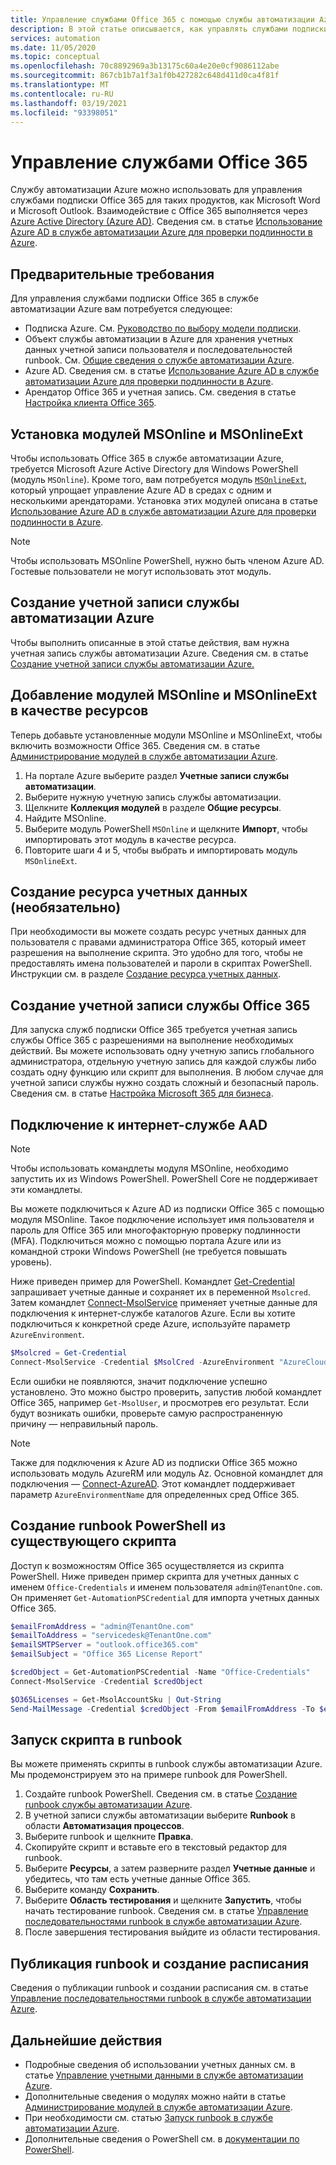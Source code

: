 ```yaml
---
title: Управление службами Office 365 с помощью службы автоматизации Azure
description: В этой статье описывается, как управлять службами подписки Office 365 с помощью службы автоматизации Azure.
services: automation
ms.date: 11/05/2020
ms.topic: conceptual
ms.openlocfilehash: 70c8892969a3b13175c60a4e20e0cf9086112abe
ms.sourcegitcommit: 867cb1b7a1f3a1f0b427282c648d411d0ca4f81f
ms.translationtype: MT
ms.contentlocale: ru-RU
ms.lasthandoff: 03/19/2021
ms.locfileid: "93398051"
---
```

# <a name="manage-office-365-services"></a>Управление службами Office 365

Службу автоматизации Azure можно использовать для управления службами подписки Office 365 для таких продуктов, как Microsoft Word и Microsoft Outlook. Взаимодействие с Office 365 выполняется через [Azure Active Directory (Azure AD)](../active-directory/fundamentals/active-directory-whatis.md). Сведения см. в статье [Использование Azure AD в службе автоматизации Azure для проверки подлинности в Azure](automation-use-azure-ad.md).

## <a name="prerequisites"></a>Предварительные требования

Для управления службами подписки Office 365 в службе автоматизации Azure вам потребуется следующее:

* Подписка Azure. См. [Руководство по выбору модели подписки](/azure/cloud-adoption-framework/decision-guides/subscriptions/).
* Объект службы автоматизации в Azure для хранения учетных данных учетной записи пользователя и последовательностей runbook. См. [Общие сведения о службе автоматизации Azure](./automation-intro.md).
* Azure AD. Сведения см. в статье [Использование Azure AD в службе автоматизации Azure для проверки подлинности в Azure](automation-use-azure-ad.md).
* Арендатор Office 365 и учетная запись. См. сведения в статье [Настройка клиента Office 365](/sharepoint/dev/spfx/set-up-your-developer-tenant).

## <a name="install-the-msonline-and-msonlineext-modules"></a>Установка модулей MSOnline и MSOnlineExt

Чтобы использовать Office 365 в службе автоматизации Azure, требуется Microsoft Azure Active Directory для Windows PowerShell (модуль `MSOnline`). Кроме того, вам потребуется модуль [`MSOnlineExt`](https://www.powershellgallery.com/packages/MSOnlineExt/1.0.35), который упрощает управление Azure AD в средах с одним и несколькими арендаторами. Установка этих модулей описана в статье [Использование Azure AD в службе автоматизации Azure для проверки подлинности в Azure](automation-use-azure-ad.md).

>[!NOTE]
>Чтобы использовать MSOnline PowerShell, нужно быть членом Azure AD. Гостевые пользователи не могут использовать этот модуль.

## <a name="create-an-azure-automation-account"></a>Создание учетной записи службы автоматизации Azure

Чтобы выполнить описанные в этой статье действия, вам нужна учетная запись службы автоматизации Azure. Сведения см. в статье [Создание учетной записи службы автоматизации Azure.](automation-quickstart-create-account.md)
 
## <a name="add-msonline-and-msonlineext-as-assets"></a>Добавление модулей MSOnline и MSOnlineExt в качестве ресурсов

Теперь добавьте установленные модули MSOnline и MSOnlineExt, чтобы включить возможности Office 365. Сведения см. в статье [Администрирование модулей в службе автоматизации Azure](shared-resources/modules.md).

1. На портале Azure выберите раздел **Учетные записи службы автоматизации**.
2. Выберите нужную учетную запись службы автоматизации.
3. Щелкните **Коллекция модулей** в разделе **Общие ресурсы**.
4. Найдите MSOnline.
5. Выберите модуль PowerShell `MSOnline` и щелкните **Импорт**, чтобы импортировать этот модуль в качестве ресурса.
6. Повторите шаги 4 и 5, чтобы выбрать и импортировать модуль `MSOnlineExt`.

## <a name="create-a-credential-asset-optional"></a>Создание ресурса учетных данных (необязательно)

При необходимости вы можете создать ресурс учетных данных для пользователя с правами администратора Office 365, который имеет разрешения на выполнение скрипта. Это удобно для того, чтобы не предоставлять имена пользователей и пароли в скриптах PowerShell. Инструкции см. в разделе [Создание ресурса учетных данных](automation-use-azure-ad.md#create-a-credential-asset).

## <a name="create-an-office-365-service-account"></a>Создание учетной записи службы Office 365

Для запуска служб подписки Office 365 требуется учетная запись службы Office 365 с разрешениями на выполнение необходимых действий. Вы можете использовать одну учетную запись глобального администратора, отдельную учетную запись для каждой службы либо создать одну функцию или скрипт для выполнения. В любом случае для учетной записи службы нужно создать сложный и безопасный пароль. Сведения см. в статье [Настройка Microsoft 365 для бизнеса](/microsoft-365/admin/setup/setup).

## <a name="connect-to-the-azure-ad-online-service"></a>Подключение к интернет-службе AAD

>[!NOTE]
>Чтобы использовать командлеты модуля MSOnline, необходимо запустить их из Windows PowerShell. PowerShell Core не поддерживает эти командлеты.

Вы можете подключиться к Azure AD из подписки Office 365 с помощью модуля MSOnline. Такое подключение использует имя пользователя и пароль для Office 365 или многофакторную проверку подлинности (MFA). Подключиться можно с помощью портала Azure или из командной строки Windows PowerShell (не требуется повышать уровень).

Ниже приведен пример для PowerShell. Командлет [Get-Credential](/powershell/module/microsoft.powershell.security/get-credential) запрашивает учетные данные и сохраняет их в переменной `Msolcred`. Затем командлет [Connect-MsolService](/powershell/module/msonline/connect-msolservice) применяет учетные данные для подключения к интернет-службе каталогов Azure. Если вы хотите подключиться к конкретной среде Azure, используйте параметр `AzureEnvironment`.

```powershell
$Msolcred = Get-Credential
Connect-MsolService -Credential $MsolCred -AzureEnvironment "AzureCloud"
```

Если ошибки не появляются, значит подключение успешно установлено. Это можно быстро проверить, запустив любой командлет Office 365, например `Get-MsolUser`, и просмотрев его результат. Если будут возникать ошибки, проверьте самую распространенную причину — неправильный пароль.

>[!NOTE]
>Также для подключения к Azure AD из подписки Office 365 можно использовать модуль AzureRM или модуль Az. Основной командлет для подключения — [Connect-AzureAD](/powershell/module/azuread/connect-azuread). Этот командлет поддерживает параметр `AzureEnvironmentName` для определенных сред Office 365.

## <a name="create-a-powershell-runbook-from-an-existing-script"></a>Создание runbook PowerShell из существующего скрипта

Доступ к возможностям Office 365 осуществляется из скрипта PowerShell. Ниже приведен пример скрипта для учетных данных с именем `Office-Credentials` и именем пользователя `admin@TenantOne.com`. Он применяет `Get-AutomationPSCredential` для импорта учетных данных Office 365.

```powershell
$emailFromAddress = "admin@TenantOne.com"
$emailToAddress = "servicedesk@TenantOne.com"
$emailSMTPServer = "outlook.office365.com"
$emailSubject = "Office 365 License Report"

$credObject = Get-AutomationPSCredential -Name "Office-Credentials"
Connect-MsolService -Credential $credObject

$O365Licenses = Get-MsolAccountSku | Out-String
Send-MailMessage -Credential $credObject -From $emailFromAddress -To $emailToAddress -Subject $emailSubject -Body $O365Licenses -SmtpServer $emailSMTPServer -UseSSL
```

## <a name="run-the-script-in-a-runbook"></a>Запуск скрипта в runbook

Вы можете применять скрипты в runbook службы автоматизации Azure. Мы продемонстрируем это на примере runbook для PowerShell.

1. Создайте runbook PowerShell. Сведения см. в статье [Создание runbook службы автоматизации Azure](./automation-quickstart-create-runbook.md).
2. В учетной записи службы автоматизации выберите **Runbook** в области **Автоматизация процессов**.
3. Выберите runbook и щелкните **Правка**.
4. Скопируйте скрипт и вставьте его в текстовый редактор для runbook.
5. Выберите **Ресурсы**, а затем разверните раздел **Учетные данные** и убедитесь, что там есть учетные данные Office 365.
6. Выберите команду **Сохранить**.
7. Выберите **Область тестирования** и щелкните **Запустить**, чтобы начать тестирование runbook. Сведения см. в статье [Управление последовательностями runbook в службе автоматизации Azure](./manage-runbooks.md).
8. После завершения тестирования выйдите из области тестирования.

## <a name="publish-and-schedule-the-runbook"></a>Публикация runbook и создание расписания

Сведения о публикации runbook и создании расписания см. в статье [Управление последовательностями runbook в службе автоматизации Azure](./manage-runbooks.md).

## <a name="next-steps"></a>Дальнейшие действия

* Подробные сведения об использовании учетных данных см. в статье [Управление учетными данными в службе автоматизации Azure](shared-resources/credentials.md).
* Дополнительные сведения о модулях можно найти в статье [Администрирование модулей в службе автоматизации Azure](shared-resources/modules.md).
* При необходимости см. статью [Запуск runbook в службе автоматизации Azure](start-runbooks.md).
* Дополнительные сведения о PowerShell см. в [документации по PowerShell](/powershell/scripting/overview).
